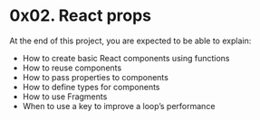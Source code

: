 # 0x02. React props
At the end of this project, you are expected to be able to explain:

* How to create basic React components using functions
* How to reuse components
* How to pass properties to components
* How to define types for components
* How to use Fragments
* When to use a key to improve a loop’s performance

